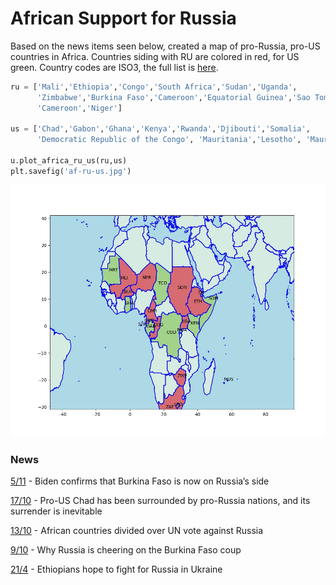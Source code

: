 # African Support for Russia

Based on the news items seen below, created a map of pro-Russia,
pro-US countries in Africa. Countries siding with RU are colored in
red, for US green. Country codes are ISO3, the full list is [here](https://www.iban.com/country-codes).

```python
ru = ['Mali','Ethiopia','Congo','South Africa','Sudan','Uganda',
      'Zimbabwe','Burkina Faso','Cameroon','Equatorial Guinea','Sao Tome and Principe',
      'Cameroon','Niger'] 

us = ['Chad','Gabon','Ghana','Kenya','Rwanda','Djibouti','Somalia',
      'Democratic Republic of the Congo', 'Mauritania','Lesotho', 'Mauritius']

u.plot_africa_ru_us(ru,us)
plt.savefig('af-ru-us.jpg')   
```

![](af-ru-us.jpg)


### News

[5/11](https://tfiglobalnews.com/2022/11/05/biden-confirms-that-burkina-faso-is-now-on-russias-side/) -
Biden confirms that Burkina Faso is now on Russia’s side

[17/10](https://tfiglobalnews.com/2022/10/17/pro-us-chad-has-been-surrounded-by-pro-russia-nations-and-its-surrender-is-inevitable/) -
Pro-US Chad has been surrounded by pro-Russia nations, and its surrender is inevitable

[13/10](https://www.africanews.com/2022/10/13/african-countries-divided-over-un-vote-against-russia//) -
African countries divided over UN vote against Russia

[9/10](https://www.bbc.com/news/world-africa-63171771) -
Why Russia is cheering on the Burkina Faso coup

[21/4](https://news.yahoo.com/ethiopians-hope-fight-russia-ukraine-161351963.html) -
Ethiopians hope to fight for Russia in Ukraine




